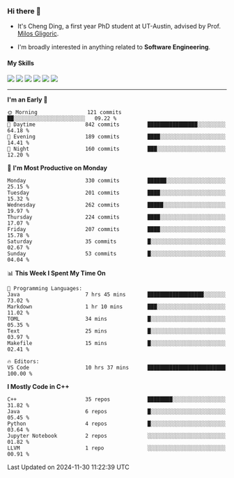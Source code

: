 ### Hi there 👋

* It's Cheng Ding, a first year PhD student at UT-Austin, advised by Prof. [Milos Gligoric](https://users.ece.utexas.edu/~gligoric/).

* I'm broadly interested in anything related to **Software Engineering**.

#### My Skills

![](https://img.shields.io/badge/C++-65318e?logo=cplusplus&logoColor=fff)
![](https://img.shields.io/badge/Python-3e74a2?logo=python&logoColor=fff)
![](https://img.shields.io/badge/C-5654a2?logo=c&logoColor=fff)
![](https://img.shields.io/badge/Go-00aaff?logo=go&logoColor=fff)
![](https://img.shields.io/badge/Docker-0088ff?logo=docker&logoColor=fff)
![](https://img.shields.io/badge/Apache-D22128?logo=apache&logoColor=fff)

---
<!--START_SECTION:waka-->
**I'm an Early 🐤** 

```text
🌞 Morning                121 commits         ██░░░░░░░░░░░░░░░░░░░░░░░   09.22 % 
🌆 Daytime                842 commits         ████████████████░░░░░░░░░   64.18 % 
🌃 Evening                189 commits         ████░░░░░░░░░░░░░░░░░░░░░   14.41 % 
🌙 Night                  160 commits         ███░░░░░░░░░░░░░░░░░░░░░░   12.20 % 
```
📅 **I'm Most Productive on Monday** 

```text
Monday                   330 commits         ██████░░░░░░░░░░░░░░░░░░░   25.15 % 
Tuesday                  201 commits         ████░░░░░░░░░░░░░░░░░░░░░   15.32 % 
Wednesday                262 commits         █████░░░░░░░░░░░░░░░░░░░░   19.97 % 
Thursday                 224 commits         ████░░░░░░░░░░░░░░░░░░░░░   17.07 % 
Friday                   207 commits         ████░░░░░░░░░░░░░░░░░░░░░   15.78 % 
Saturday                 35 commits          █░░░░░░░░░░░░░░░░░░░░░░░░   02.67 % 
Sunday                   53 commits          █░░░░░░░░░░░░░░░░░░░░░░░░   04.04 % 
```


📊 **This Week I Spent My Time On** 

```text
💬 Programming Languages: 
Java                     7 hrs 45 mins       ██████████████████░░░░░░░   73.02 % 
Markdown                 1 hr 10 mins        ███░░░░░░░░░░░░░░░░░░░░░░   11.02 % 
TOML                     34 mins             █░░░░░░░░░░░░░░░░░░░░░░░░   05.35 % 
Text                     25 mins             █░░░░░░░░░░░░░░░░░░░░░░░░   03.97 % 
Makefile                 15 mins             █░░░░░░░░░░░░░░░░░░░░░░░░   02.41 % 

🔥 Editors: 
VS Code                  10 hrs 37 mins      █████████████████████████   100.00 % 
```

**I Mostly Code in C++** 

```text
C++                      35 repos            ████████░░░░░░░░░░░░░░░░░   31.82 % 
Java                     6 repos             █░░░░░░░░░░░░░░░░░░░░░░░░   05.45 % 
Python                   4 repos             █░░░░░░░░░░░░░░░░░░░░░░░░   03.64 % 
Jupyter Notebook         2 repos             ░░░░░░░░░░░░░░░░░░░░░░░░░   01.82 % 
LLVM                     1 repo              ░░░░░░░░░░░░░░░░░░░░░░░░░   00.91 % 
```




 Last Updated on 2024-11-30 11:22:39 UTC
<!--END_SECTION:waka-->
